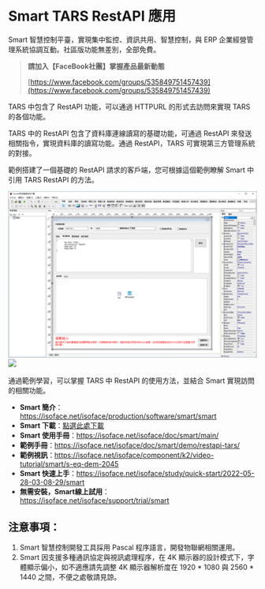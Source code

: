 # Smart TARS RestAPI 應用

Smart 智慧控制平臺，實現集中監控、資訊共用、智慧控制，與 ERP 企業經營管理系統協調互動。社區版功能無差別，全部免費。

> **請加入【FaceBook社團】掌握產品最新動態**
>
> [https://www.facebook.com/groups/535849751457439](https://www.facebook.com/groups/535849751457439)

TARS 中包含了 RestAPI 功能，可以通過 HTTPURL 的形式去訪問來實現 TARS 的各個功能。

TARS 中的 RestAPI 包含了資料庫連線讀寫的基礎功能，可通過 RestAPI 來發送相關指令，實現資料庫的讀寫功能。通過 RestAPI，TARS 可實現第三方管理系統的對接。

範例搭建了一個基礎的 RestAPI 請求的客戶端，您可根據這個範例瞭解 Smart 中引用 TARS RestAPI 的方法。

![](images/20220920163252.png)
![](images/20220920162935.png)


通過範例學習，可以掌握 TARS 中 RestAPI 的使用方法，並結合 Smart 實現訪問的相關功能。

* **Smart 簡介**：https://isoface.net/isoface/production/software/smart/smart
* **Smart 下載**：[點選此處下載](https://github.com/isoface-iot/Smart/releases/latest)
* **Smart 使用手冊**：https://isoface.net/isoface/doc/smart/main/
* **範例手冊**：https://isoface.net/isoface/doc/smart/demo/restapi-tars/
* **範例視訊**：https://isoface.net/isoface/component/k2/video-tutorial/smart/s-eq-dem-2045
* **Smart 快速上手**：https://isoface.net/isoface/study/quick-start/2022-05-28-03-08-29/smart
* **無需安裝，Smart線上試用**：https://isoface.net/isoface/support/trial/smart

## 注意事項：
1. Smart 智慧控制開發工具採用 Pascal 程序語言，開發物聯網相關運用。
2. Smart 因支援多種通訊協定與視訊處理程序，在 4K 顯示器的設計模式下，字體顯示偏小，如不適應請先調整 4K 顯示器解析度在 1920 * 1080 與 2560 * 1440 之間，不便之處敬請見諒。